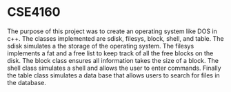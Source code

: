 # CSE4160
The purpose of this project was to create an operating system like DOS in c++. The classes implemented are sdisk, filesys, block, shell, and table. The sdisk simulates a the storage of the operating system. The filesys implements a fat and a free list to keep track of all the free blocks on the disk. The block class ensures all information takes the size of a block. The shell class simulates a shell and allows the user to enter commands. Finally the table class simulates a data base that allows users to search for files in the database.
